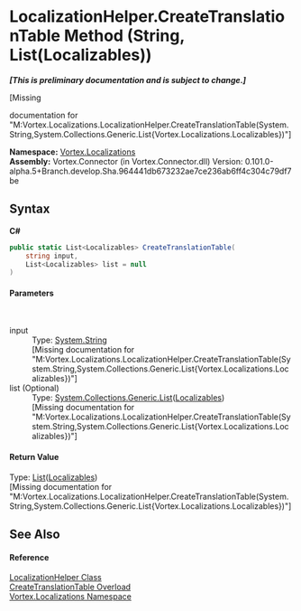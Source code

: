 # LocalizationHelper.CreateTranslationTable Method (String, List(Localizables))
 _**\[This is preliminary documentation and is subject to change.\]**_

\[Missing <summary> documentation for "M:Vortex.Localizations.LocalizationHelper.CreateTranslationTable(System.String,System.Collections.Generic.List{Vortex.Localizations.Localizables})"\]

**Namespace:**&nbsp;<a href="N_Vortex_Localizations.md">Vortex.Localizations</a><br />**Assembly:**&nbsp;Vortex.Connector (in Vortex.Connector.dll) Version: 0.101.0-alpha.5+Branch.develop.Sha.964441db673232ae7ce236ab6ff4c304c79df7be

## Syntax

**C#**<br />
``` C#
public static List<Localizables> CreateTranslationTable(
	string input,
	List<Localizables> list = null
)
```


#### Parameters
&nbsp;<dl><dt>input</dt><dd>Type: <a href="http://msdn2.microsoft.com/en-us/library/s1wwdcbf" target="_blank">System.String</a><br />\[Missing <param name="input"/> documentation for "M:Vortex.Localizations.LocalizationHelper.CreateTranslationTable(System.String,System.Collections.Generic.List{Vortex.Localizations.Localizables})"\]</dd><dt>list (Optional)</dt><dd>Type: <a href="http://msdn2.microsoft.com/en-us/library/6sh2ey19" target="_blank">System.Collections.Generic.List</a>(<a href="T_Vortex_Localizations_Localizables.md">Localizables</a>)<br />\[Missing <param name="list"/> documentation for "M:Vortex.Localizations.LocalizationHelper.CreateTranslationTable(System.String,System.Collections.Generic.List{Vortex.Localizations.Localizables})"\]</dd></dl>

#### Return Value
Type: <a href="http://msdn2.microsoft.com/en-us/library/6sh2ey19" target="_blank">List</a>(<a href="T_Vortex_Localizations_Localizables.md">Localizables</a>)<br />\[Missing <returns> documentation for "M:Vortex.Localizations.LocalizationHelper.CreateTranslationTable(System.String,System.Collections.Generic.List{Vortex.Localizations.Localizables})"\]

## See Also


#### Reference
<a href="T_Vortex_Localizations_LocalizationHelper.md">LocalizationHelper Class</a><br /><a href="Overload_Vortex_Localizations_LocalizationHelper_CreateTranslationTable.md">CreateTranslationTable Overload</a><br /><a href="N_Vortex_Localizations.md">Vortex.Localizations Namespace</a><br />